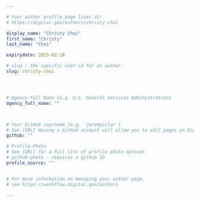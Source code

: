 ```yaml
---

# Your author profile page lives at:
# https://digital.gov/authors/christy-choi

display_name: "Christy Choi"
first_name: "Christy"
last_name: "Choi"

expirydate: 2025-02-18

# slug — the specific user-id for an author.
slug: christy-choi




# Agency Full Name [e.g. U.S. General Services Administration]
agency_full_name: ""



# Your GitHub username [e.g. 'jeremyzilar']
# See [URL] Having a GitHub account will allow you to edit pages on DigitalGov. The image used in your GitHub account can also be used to populate your digital.gov profile photo.
github: ""

# Profile Photo
# See [URL] for a full list of profile photo options
# github-photo — requires a github ID
profile_source: ""


# For more information on managing your author page,
# see https://workflow.digital.gov/authors

---
```

